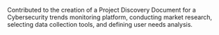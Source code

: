 Contributed to the creation of a Project Discovery Document for a Cybersecurity trends monitoring platform, conducting market research, selecting data collection tools, and defining user needs analysis.
